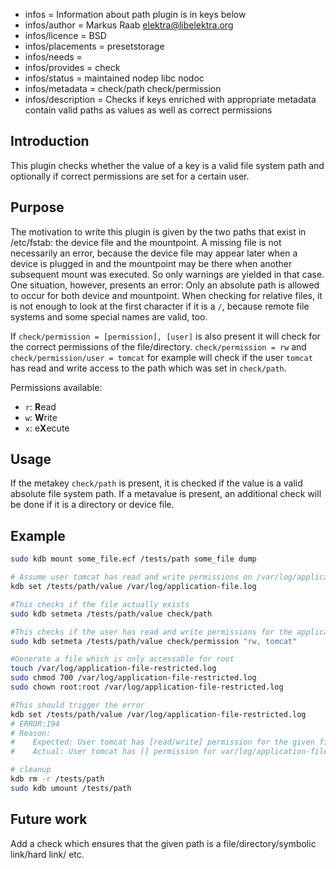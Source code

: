 - infos = Information about path plugin is in keys below
- infos/author = Markus Raab <elektra@libelektra.org>
- infos/licence = BSD
- infos/placements = presetstorage
- infos/needs =
- infos/provides = check
- infos/status = maintained nodep libc nodoc
- infos/metadata = check/path check/permission
- infos/description = Checks if keys enriched with appropriate metadata contain valid paths as values as well
as correct permissions

## Introduction

This plugin checks whether the value of a key is a valid file system path and optionally if 
correct permissions are set for a certain user. 

## Purpose

The motivation to write this plugin is given by the two paths that exist
in /etc/fstab: the device file and the mountpoint. A missing file is
not necessarily an error, because the device file may appear later when
a device is plugged in and the mountpoint may be there when another
subsequent mount was executed. So only warnings are yielded in that
case. One situation, however, presents an error: Only an absolute path
is allowed to occur for both device and mountpoint. When checking for
relative files, it is not enough to look at the first character if it is
a `/`, because remote file systems and some special names are valid, too.

If `check/permission = [permission], [user]` is also present it will check for the correct permissions
of the file/directory. `check/permission = rw` and `check/permission/user = tomcat` for example will check if the user `tomcat` has read and 
write access to the path which was set in `check/path`.
 
 Permissions available:
 - `r`: **R**ead
 - `w`: **W**rite
 - `x`: e**X**ecute

## Usage

If the metakey `check/path` is present, it is checked if the value is a
valid absolute file system path. If a metavalue is present, an additional
check will be done if it is a directory or device file.

## Example
```sh
sudo kdb mount some_file.ecf /tests/path some_file dump

# Assume user tomcat has read and write permissions on /var/log/application-file.log
kdb set /tests/path/value /var/log/application-file.log

#This checks if the file actually exists
sudo kdb setmeta /tests/path/value check/path

#This checks if the user has read and write permissions for the application-file.log file
sudo kdb setmeta /tests/path/value check/permission "rw, tomcat"

#Generate a file which is only accessable for root
touch /var/log/application-file-restricted.log
sudo chmod 700 /var/log/application-file-restricted.log
sudo chown root:root /var/log/application-file-restricted.log

#This should trigger the error
kdb set /tests/path/value /var/log/application-file-restricted.log
# ERROR:194
# Reason: 
#    Expected: User tomcat has [read/write] permission for the given file /var/log/application-file-restricted.log.
#    Actual: User tomcat has [] permission for var/log/application-file-restricted.log.

# cleanup
kdb rm -r /tests/path
sudo kdb umount /tests/path
```

## Future work
Add a check which ensures that the given path is a file/directory/symbolic link/hard link/ etc.